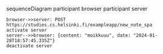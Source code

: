 sequenceDiagram
    participant browser
    participant server

    browser->>server: POST https://studies.cs.helsinki.fi/exampleapp/new_note_spa
    activate server
    server-->>browser: {content: "moikkuuu", date: "2024-01-28T18:57:45.335Z"}
    deactivate server